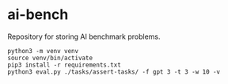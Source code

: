 # ai-bench

Repository for storing AI benchmark problems.


```
python3 -m venv venv
source venv/bin/activate
pip3 install -r requirements.txt
python3 eval.py ./tasks/assert-tasks/ -f gpt 3 -t 3 -w 10 -v
```

